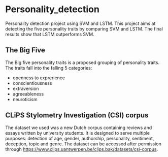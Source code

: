 # Personality_detection
Personality detection project using SVM and LSTM. This project aims at detecting the five personality traits by comparing SVM and LSTM. The final results show that LSTM outperforms SVM.



## The Big Five 

The Big five personality traits is a proposed grouping of personality traits. 
The traits fall into the falling 5 categories:

- openness to exprerience
- conscientiousness
- extraversion
- agreeableness
- neuroticism

##  CLiPS Stylometry Investigation (CSI) corpus

The dataset we used was a new Dutch corpus containing reviews and essays written by university students. It is designed to serve multiple purposes: detection of age, gender, authorship, personality, sentiment, deception, topic and genre. 
The dataset can be accessed after permission through https://www.clips.uantwerpen.be/clips.bak/datasets/csi-corpus.

